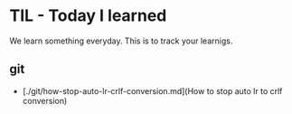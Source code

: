 # TIL - Today I learned

We learn something everyday. This is to track your learnigs.

## git

- [./git/how-stop-auto-lr-crlf-conversion.md](How to stop auto lr to crlf conversion)
